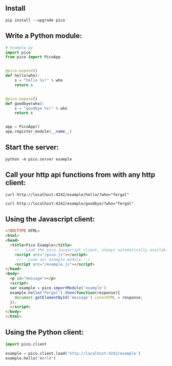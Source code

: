 ## Install
`pip install --upgrade pico`


## Write a Python module:
```python
# example.py
import pico
from pico import PicoApp


@pico.expose()
def hello(who):
    s = "hello %s!" % who
    return s


@pico.expose()
def goodbye(who):
    s = "goodbye %s!" % who
    return s


app = PicoApp()
app.register_module(__name__)

```

## Start the server:
`python -m pico.server example`


## Call your http api functions from with any http client:
`curl http://localhost:4242/example/hello/?who="fergal"`

`curl http://localhost:4242/example/goodbye/?who="fergal"`


## Using the Javascript client:

```html
<!DOCTYPE HTML>
<html>
<head>
  <title>Pico Example</title>
    <!-- Load the pico Javascript client, always automatically available at /pico.js -->
    <script src="/pico.js"></script>
     <!-- Load our example module -->
    <script src="/example.js"></script>
</head>
<body>
  <p id="message"></p>
  <script>
  var example = pico.importModule('example')
  example.hello("Fergal").then(function(response){
    document.getElementById('message').innerHTML = response;  
  });
  </script>
</body>
</html>

```

## Using the Python client:

```python
import pico.client

example = pico.client.load('http://localhost:4242/example')
example.hello('World')

```
